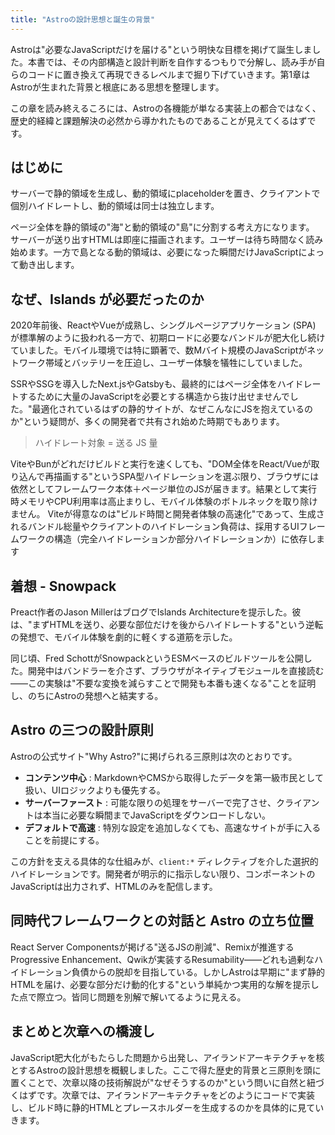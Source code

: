 ```yaml
---
title: "Astroの設計思想と誕生の背景"
---
```


Astroは"必要なJavaScriptだけを届ける"という明快な目標を掲げて誕生しました。本書では、その内部構造と設計判断を自作するつもりで分解し、読み手が自らのコードに置き換えて再現できるレベルまで掘り下げていきます。第1章はAstroが生まれた背景と根底にある思想を整理します。

この章を読み終えるころには、Astroの各機能が単なる実装上の都合ではなく、歴史的経緯と課題解決の必然から導かれたものであることが見えてくるはずです。

## はじめに

サーバーで静的領域を生成し、動的領域にplaceholderを置き、クライアントで個別ハイドレートし、動的領域は同士は独立します。

ページ全体を静的領域の"海"と動的領域の"島"に分割する考え方になります。
サーバーが送り出すHTMLは即座に描画されます。ユーザーは待ち時間なく読み始めます。一方で島となる動的領域は、必要になった瞬間だけJavaScriptによって動き出します。

## なぜ、Islands が必要だったのか

2020年前後、ReactやVueが成熟し、シングルページアプリケーション (SPA) が標準解のように扱われる一方で、初期ロードに必要なバンドルが肥大化し続けていました。モバイル環境では特に顕著で、数Mバイト規模のJavaScriptがネットワーク帯域とバッテリーを圧迫し、ユーザー体験を犠牲にしていました。

SSRやSSGを導入したNext.jsやGatsbyも、最終的にはページ全体をハイドレートするために大量のJavaScriptを必要とする構造から抜け出せませんでした。"最適化されているはずの静的サイトが、なぜこんなにJSを抱えているのか"という疑問が、多くの開発者で共有され始めた時期でもあります。

> ハイドレート対象 = 送る JS 量

ViteやBunがどれだけビルドと実行を速くしても、"DOM全体をReact/Vueが取り込んで再描画する"というSPA型ハイドレーションを選ぶ限り、ブラウザには依然としてフレームワーク本体＋ページ単位のJSが届きます。結果として実行時メモリやCPU利用率は高止まりし、モバイル体験のボトルネックを取り除けません。
Viteが得意なのは"ビルド時間と開発者体験の高速化"であって、生成されるバンドル総量やクライアントのハイドレーション負荷は、採用するUIフレームワークの構造（完全ハイドレーションか部分ハイドレーションか）に依存します

## 着想 - Snowpack

Preact作者のJason MillerはブログでIslands Architectureを提示した。彼は、"まずHTMLを送り、必要な部位だけを後からハイドレートする"という逆転の発想で、モバイル体験を劇的に軽くする道筋を示した。

同じ頃、Fred SchottがSnowpackというESMベースのビルドツールを公開した。開発中はバンドラーを介さず、ブラウザがネイティブモジュールを直接読む――この実験は"不要な変換を減らすことで開発も本番も速くなる"ことを証明し、のちにAstroの発想へと結実する。

## Astro の三つの設計原則

Astroの公式サイト"Why Astro?"に掲げられる三原則は次のとおりです。

* **コンテンツ中心** : MarkdownやCMSから取得したデータを第一級市民として扱い、UIロジックよりも優先する。
* **サーバーファースト** : 可能な限りの処理をサーバーで完了させ、クライアントは本当に必要な瞬間までJavaScriptをダウンロードしない。
* **デフォルトで高速** : 特別な設定を追加しなくても、高速なサイトが手に入ることを前提にする。

この方針を支える具体的な仕組みが、`client:*` ディレクティブを介した選択的ハイドレーションです。開発者が明示的に指示しない限り、コンポーネントのJavaScriptは出力されず、HTMLのみを配信します。

## 同時代フレームワークとの対話と Astro の立ち位置

React Server Componentsが掲げる"送るJSの削減"、Remixが推進するProgressive Enhancement、Qwikが実装するResumability――どれも過剰なハイドレーション負債からの脱却を目指している。しかしAstroは早期に"まず静的HTMLを届け、必要な部分だけ動的化する"という単純かつ実用的な解を提示した点で際立つ。皆同じ問題を別解で解いてるように見える。

## まとめと次章への橋渡し

JavaScript肥大化がもたらした問題から出発し、アイランドアーキテクチャを核とするAstroの設計思想を概観しました。ここで得た歴史的背景と三原則を頭に置くことで、次章以降の技術解説が"なぜそうするのか"という問いに自然と紐づくはずです。次章では、アイランドアーキテクチャをどのようにコードで実装し、ビルド時に静的HTMLとプレースホルダーを生成するのかを具体的に見ていきます。
